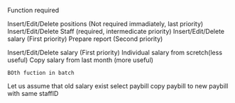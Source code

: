
Function required

Insert/Edit/Delete positions (Not required immadiately, last priority)
Insert/Edit/Delete Staff (required, intermedicate priority)
Insert/Edit/Delete salary (First priority)
Prepare report (Second priority)


Insert/Edit/Delete salary (First priority)
	Individual salary from scretch(less useful)
	Copy salary from last month (more useful)
	
	BOth fuction in batch
	
Let us assume that old salary exist
	select paybill
	copy paybill to new paybill with same staffID
